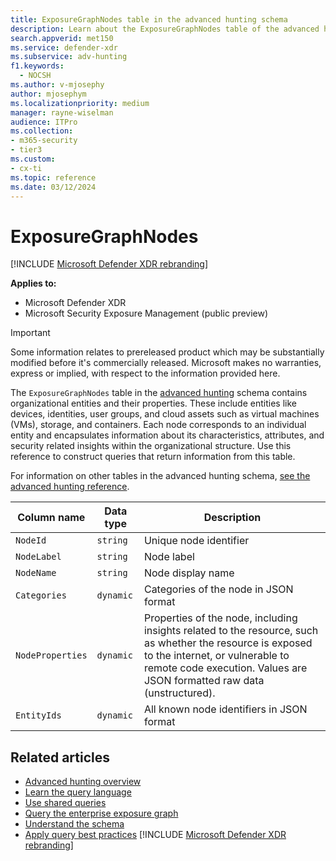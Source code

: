 ```yaml
---
title: ExposureGraphNodes table in the advanced hunting schema
description: Learn about the ExposureGraphNodes table of the advanced hunting schema, which provides attack surface information, to help you understand how potential threats might reach, and compromise, valuable assets.
search.appverid: met150
ms.service: defender-xdr
ms.subservice: adv-hunting
f1.keywords: 
  - NOCSH
ms.author: v-mjosephy
author: mjosephym
ms.localizationpriority: medium
manager: rayne-wiselman
audience: ITPro
ms.collection: 
- m365-security
- tier3
ms.custom:
- cx-ti
ms.topic: reference
ms.date: 03/12/2024
---
```


# ExposureGraphNodes

[!INCLUDE [Microsoft Defender XDR rebranding](../includes/microsoft-defender.md)]

**Applies to:**
- Microsoft Defender XDR
- Microsoft Security Exposure Management (public preview)

> [!IMPORTANT]
> Some information relates to prereleased product which may be substantially modified before it's commercially released. Microsoft makes no warranties, express or implied, with respect to the information provided here.

The `ExposureGraphNodes` table in the [advanced hunting](advanced-hunting-overview.md) schema contains organizational entities and their properties. These include entities like devices, identities, user groups, and cloud assets such as virtual machines (VMs), storage, and containers. Each node corresponds to an individual entity and encapsulates information about its characteristics, attributes, and security related insights within the organizational structure. Use this reference to construct queries that return information from this table.

For information on other tables in the advanced hunting schema, [see the advanced hunting reference](advanced-hunting-schema-tables.md).

| Column name | Data type | Description |
|-------------|-----------|-------------|
| `NodeId` | `string` | Unique node identifier |
| `NodeLabel` | `string` | Node label |
| `NodeName` |`string` | Node display name |
| `Categories` |`dynamic` | Categories of the node in JSON format |
| `NodeProperties` |`dynamic` | Properties of the node, including insights related to the resource, such as whether the resource is exposed to the internet, or vulnerable to remote code execution. Values are JSON formatted raw data (unstructured). |
| `EntityIds` | `dynamic` | All known node identifiers in JSON format |

## Related articles

- [Advanced hunting overview](advanced-hunting-overview.md)
- [Learn the query language](advanced-hunting-query-language.md)
- [Use shared queries](advanced-hunting-shared-queries.md)
- [Query the enterprise exposure graph](/security-exposure-management/query-enterprise-exposure-graph)
- [Understand the schema](advanced-hunting-schema-tables.md)
- [Apply query best practices](advanced-hunting-best-practices.md)
[!INCLUDE [Microsoft Defender XDR rebranding](../includes/defender-m3d-techcommunity.md)]
